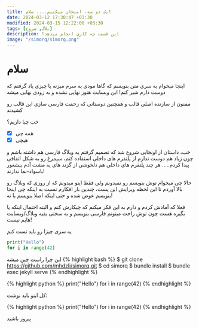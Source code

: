 ```yaml
---
title: یک دو سه، امتحان میکنیم.... سلام!
date: 2024-03-12 17:30:47 +03:30
modified: 2024-03-15 12:22:00 +03:30
tags: [بلاگ, شروع]
description: این قسمت چه کاری انجام میدهد؟
image: "/simorq/simorq.png"
---
```




# سلام

اینجا میخوام یه سری متن بنویسم که گاها مودی به سرم میزنه یا چیزی یاد گرفتم که دوست دارم شیر کنم!
این وبسایت هنوز نهایی نشده و به زودی نهایی میشه

ممنون از سازنده اصلی قالب و همچنین دوستانی که زحمت فارسی سازی این قالب رو کشیدند


خب چیا داریم؟

- [x] همه چی
- [x] هیچی

خب، داستان از اونجایی شروع شد که تصمیم گرفتم یه وبلاگ فارسی هم داشته باشم و چون زیاد هم دوست ندارم از پلتفرم های داخلی استفاده کنم، سیمرغ رو به شکل اتفاقی پیدا کردم..... هر چند پلتفرم های داخلی هم دلخوشی از گزند های یه مشت آدم بیشعور باسواد-نما ندارند!

حالا چی میخوام توش بنویسم رو نمیدونم ولی فقط اینو میدونم که از روزی که وبلاگ رو بالا آوردم تا این لحظه ویرایش این پست، چندین بار افکارم نسبت به اینکه چی اینجا بنویسم عوض شده و حتی اینکه اصلا بنویسم یا نه!

فعلا که آمادش کردم و دارم به این فکر میکنم که چیکارش کنم و البته احتمال اینکه پا بگیره هست چون توش راحت میتونم فارسی بنویسم و به سختی بقیه وبلاگ/وبسایت هایم نیست!

یه سری چیزا رو باید تست کنم
```python
print("Hello")
for i in range(42)
```

این چرا راست چین میشه
{% highlight bash %} $ git clone https://github.com/mhdzli/simorq.git $ cd simorq $ bundle install $ bundle exec jekyll serve {% endhighlight %} 

{% highlight python %} print("Hello")
for i in range(42) {% endhighlight %} 

کل اینو باید نوشت:
<div class="code-block">
{% highlight python %}
print("Hello")
for i in range(42)
{% endhighlight %}
</div>

پیروز باشید
